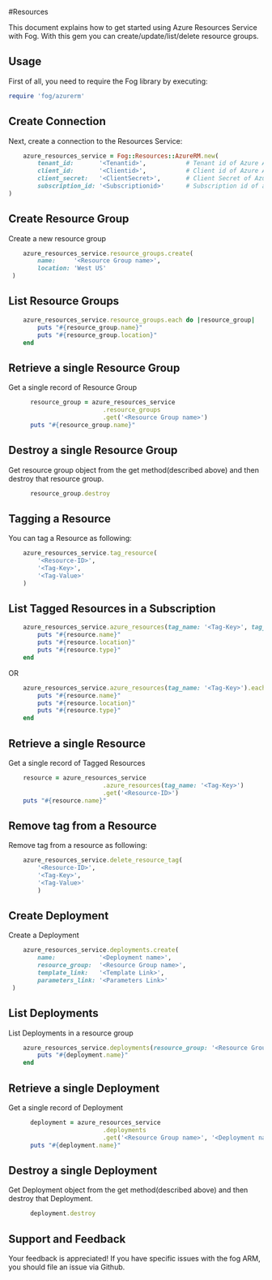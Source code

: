 #Resources

This document explains how to get started using Azure Resources Service with Fog. With this gem you can create/update/list/delete resource groups.

## Usage

First of all, you need to require the Fog library by executing:

```ruby
require 'fog/azurerm'
```

## Create Connection

Next, create a connection to the Resources Service:

```ruby
    azure_resources_service = Fog::Resources::AzureRM.new(
        tenant_id:       '<Tenantid>',           # Tenant id of Azure Active Directory Application
        client_id:       '<Clientid>',           # Client id of Azure Active Directory Application
        client_secret:   '<ClientSecret>',       # Client Secret of Azure Active Directory Application
        subscription_id: '<Subscriptionid>'      # Subscription id of an Azure Account
)
```
## Create Resource Group

Create a new resource group

```ruby
    azure_resources_service.resource_groups.create(
        name:     '<Resource Group name>',
        location: 'West US'
 )
```
## List Resource Groups

```ruby
    azure_resources_service.resource_groups.each do |resource_group|
        puts "#{resource_group.name}"
        puts "#{resource_group.location}"
    end
```

## Retrieve a single Resource Group

Get a single record of Resource Group

```ruby
      resource_group = azure_resources_service
                          .resource_groups
                          .get('<Resource Group name>')
      puts "#{resource_group.name}"
```

## Destroy a single Resource Group

Get resource group object from the get method(described above) and then destroy that resource group.

```ruby
      resource_group.destroy
```
## Tagging a Resource

You can tag a Resource as following:

```ruby
    azure_resources_service.tag_resource(
        '<Resource-ID>',
        '<Tag-Key>',
        '<Tag-Value>'
    )
```

## List Tagged Resources in a Subscription

```ruby
    azure_resources_service.azure_resources(tag_name: '<Tag-Key>', tag_value: '<Tag-Value>').each do |resource|
        puts "#{resource.name}"
        puts "#{resource.location}"
        puts "#{resource.type}"        
    end
```
OR
```ruby
    azure_resources_service.azure_resources(tag_name: '<Tag-Key>').each do |resource|
        puts "#{resource.name}"
        puts "#{resource.location}"
        puts "#{resource.type}"        
    end
```
## Retrieve a single Resource

Get a single record of Tagged Resources

```ruby
    resource = azure_resources_service
                          .azure_resources(tag_name: '<Tag-Key>')
                          .get('<Resource-ID>')
    puts "#{resource.name}"
```
## Remove tag from a Resource

Remove tag from a resource as following:

```ruby
    azure_resources_service.delete_resource_tag(
        '<Resource-ID>',
        '<Tag-Key>',
        '<Tag-Value>'
        )
```

## Create Deployment

Create a Deployment

```ruby
    azure_resources_service.deployments.create(
        name:            '<Deployment name>',
        resource_group:  '<Resource Group name>',
        template_link:   '<Template Link>',
        parameters_link: '<Parameters Link>'
 )
```
## List Deployments

List Deployments in a resource group

```ruby
    azure_resources_service.deployments(resource_group: '<Resource Group Name>').each do |deployment|
        puts "#{deployment.name}"
    end
```

## Retrieve a single Deployment

Get a single record of Deployment

```ruby
      deployment = azure_resources_service
                          .deployments
                          .get('<Resource Group name>', '<Deployment name>')
      puts "#{deployment.name}"
```

## Destroy a single Deployment

Get Deployment object from the get method(described above) and then destroy that Deployment.

```ruby
      deployment.destroy
```

## Support and Feedback
Your feedback is appreciated! If you have specific issues with the fog ARM, you should file an issue via Github.
